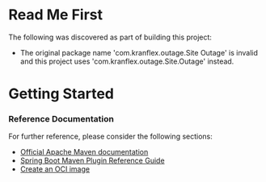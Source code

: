 # Read Me First
The following was discovered as part of building this project:

* The original package name 'com.kranflex.outage.Site Outage' is invalid and this project uses 'com.kranflex.outage.Site.Outage' instead.

# Getting Started

### Reference Documentation
For further reference, please consider the following sections:

* [Official Apache Maven documentation](https://maven.apache.org/guides/index.html)
* [Spring Boot Maven Plugin Reference Guide](https://docs.spring.io/spring-boot/docs/3.0.2/maven-plugin/reference/html/)
* [Create an OCI image](https://docs.spring.io/spring-boot/docs/3.0.2/maven-plugin/reference/html/#build-image)

